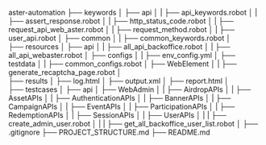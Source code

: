 aster-automation
├── keywords
│   ├── api
│   |   ├── api_keywords.robot
│   |   ├── assert_response.robot
│   |   ├── http_status_code.robot
│   |   ├── request_api_web_aster.robot
│   |   ├── request_method.robot
│   |   ├── user_api.robot
│   ├── common
│   |   ├── common_keywords.robot
│   
├── resources
│   ├── api
│   |   ├── all_api_backoffice.robot
│   |   ├── all_api_webaster.robot
│   ├── configs
│   |   ├── env_config.yml
│   ├── testdata
│   |   ├── common_configs.robot
│   ├── WebElement
│   |   ├── generate_recaptcha_page.robot
│   
├── results
│   ├── log.html
│   ├── output.xml
│   ├── report.html
│   
├── testcases
│   ├── api
│   ├── WebAdmin
│   |   ├── AirdropAPIs
│   |   ├── AssetAPIs
│   |   ├── AuthenticationAPIs
│   |   ├── BannerAPIs
│   |   ├── CampaignAPIs
│   |   ├── EventAPIs
│   |   ├── ParticipationAPIs
│   |   ├── RedemptionAPIs
│   |   ├── SessionAPIs
│   |   ├── UserAPIs
│   |   |   ├── create_admin_user.robot
│   |   |   ├── get_all_backoffice_user_list.robot
│
├── .gitignore
├── PROJECT_STRUCTURE.md
├── README.md